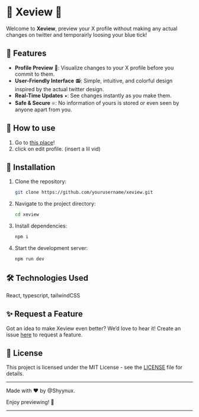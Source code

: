 # 🌟 Xeview 🌟

Welcome to **Xeview**, preview your X profile without making any actual changes on twitter and temporairly loosing your blue tick!

## 🎨 Features

- **Profile Preview** 📀: Visualize changes to your X profile before you commit to them.
- **User-Friendly Interface** 📻๋࣭: Simple, intuitive, and colorful design inspired by the actual twitter design.
- **Real-Time Updates** ⭑: See changes instantly as you make them.
- **Safe & Secure** 𔓘: No information of yours is stored or even seen by anyone apart from you.

## 💾 How to use

1. Go to [this place](https://xeview.vercel.app/)!
2. click on edit profile. (insert a lil vid)

## 💾 Installation

1. Clone the repository:
    ```bash
    git clone https://github.com/yourusername/xeview.git
    ```
2. Navigate to the project directory:
    ```bash
    cd xeview
    ```
3. Install dependencies:
    ```bash
    npm i
    ```
4. Start the development server:
    ```bash
    npm run dev
    ```


## 🛠️ Technologies Used

React, typescript, tailwindCSS

## ✨ Request a Feature

Got an idea to make Xeview even better? We’d love to hear it! Create an issue [here](https://github.com/yourusername/xeview/issues) to request a feature.

## 📜 License

This project is licensed under the MIT License - see the [LICENSE](LICENSE) file for details.

---

Made with ❤️ by @Shyynux.

Enjoy previewing! 🎉

---
